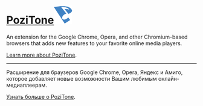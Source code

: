 [PoziTone<img src="/global/img/pozitone-icon-48.png" width="48" height="48" alt="PoziTone">](https://pozitone.com)
=======


An extension for the Google Chrome, Opera, and other Chromium-based browsers that adds new features to your favorite online media players.

[Learn more about PoziTone](README_en.md).

---


Расширение для браузеров Google Chrome, Opera, Яндекс и Амиго, которое добавляет новые возможности Вашим любимым онлайн-медиаплеерам.

[Узнать больше о PoziTone](README_ru.md).
